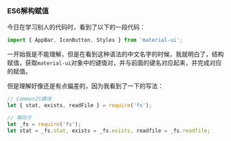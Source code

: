 ### ES6解构赋值

今日在学习别人的代码时，看到了以下的一段代码：

```javascript
import { AppBar, IconButton, Styles } from 'material-ui';
```
一开始我是不能理解，但是在看到这种语法的中文名字的时候，我就明白了，结构赋值，获取``material-ui``对象中的键值对，并与前面的键名对应起来，并完成对应的赋值。

但是理解好像还是有点偏差的，因为我看到了一下的写法：

```javascript
// CommonJS模块
let { stat, exists, readFile } = require('fs');

// 等同于
let _fs = require('fs');
let stat = _fs.stat, exists = _fs.exists, readfile = _fs.readfile;
```